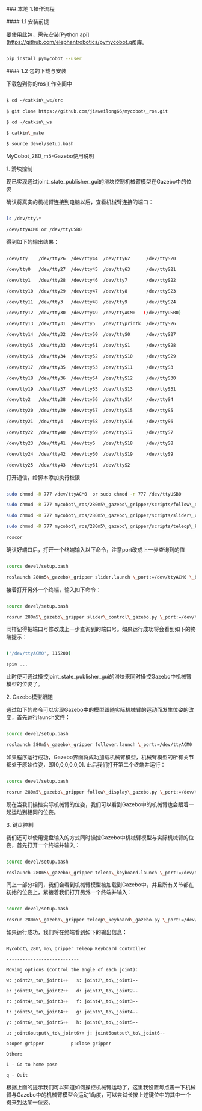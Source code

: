 \### 本地 1.操作流程

\#### 1.1 安装前提



要使用此包，需先安装\[Python api](https://github.com/elephantrobotics/pymycobot.git)库。



```bash

pip install pymycobot --user

```



\#### 1.2 包的下载与安装



下载包到你的ros工作空间中



```bash

$ cd ~/catkin\_ws/src

$ git clone https://github.com/jiaweilong66/mycobot\_ros.git

$ cd ~/catkin\_ws

$ catkin\_make

$ source devel/setup.bash

```

MyCobot\_280\_m5-Gazebo使用说明

1\. 滑块控制

现已实现通过joint\_state\_publisher\_gui的滑块控制机械臂模型在Gazebo中的位姿

确认将真实的机械臂连接到电脑以后，查看机械臂连接的端口：



```bash

ls /dev/tty\*

/dev/ttyACM0 or /dev/ttyUSB0

```



得到如下的输出结果：



```bash

/dev/tty    /dev/tty26  /dev/tty44  /dev/tty62      /dev/ttyS20

/dev/tty0   /dev/tty27  /dev/tty45  /dev/tty63      /dev/ttyS21

/dev/tty1   /dev/tty28  /dev/tty46  /dev/tty7       /dev/ttyS22

/dev/tty10  /dev/tty29  /dev/tty47  /dev/tty8       /dev/ttyS23

/dev/tty11  /dev/tty3   /dev/tty48  /dev/tty9       /dev/ttyS24

/dev/tty12  /dev/tty30  /dev/tty49  /dev/ttyACM0   (/dev/ttyUSB0)

/dev/tty13  /dev/tty31  /dev/tty5   /dev/ttyprintk  /dev/ttyS26

/dev/tty14  /dev/tty32  /dev/tty50  /dev/ttyS0      /dev/ttyS27

/dev/tty15  /dev/tty33  /dev/tty51  /dev/ttyS1      /dev/ttyS28

/dev/tty16  /dev/tty34  /dev/tty52  /dev/ttyS10     /dev/ttyS29

/dev/tty17  /dev/tty35  /dev/tty53  /dev/ttyS11     /dev/ttyS3

/dev/tty18  /dev/tty36  /dev/tty54  /dev/ttyS12     /dev/ttyS30

/dev/tty19  /dev/tty37  /dev/tty55  /dev/ttyS13     /dev/ttyS31

/dev/tty2   /dev/tty38  /dev/tty56  /dev/ttyS14     /dev/ttyS4

/dev/tty20  /dev/tty39  /dev/tty57  /dev/ttyS15     /dev/ttyS5

/dev/tty21  /dev/tty4   /dev/tty58  /dev/ttyS16     /dev/ttyS6

/dev/tty22  /dev/tty40  /dev/tty59  /dev/ttyS17     /dev/ttyS7

/dev/tty23  /dev/tty41  /dev/tty6   /dev/ttyS18     /dev/ttyS8

/dev/tty24  /dev/tty42  /dev/tty60  /dev/ttyS19     /dev/ttyS9

/dev/tty25  /dev/tty43  /dev/tty61  /dev/ttyS2

```



打开通信，给脚本添加执行权限



```bash

sudo chmod -R 777 /dev/ttyACM0  or sudo chmod -r 777 /dev/ttyUSB0

sudo chmod -R 777 mycobot\_ros/280m5\_gazebo\_gripper/scripts/follow\_display\_gazebo.py

sudo chmod -R 777 mycobot\_ros/280m5\_gazebo\_gripper/scripts/slider\_control\_gazebo.py

sudo chmod -R 777 mycobot\_ros/280m5\_gazebo\_gripper/scripts/teleop\_keyboard\_gazebo.py

roscor

```



确认好端口后，打开一个终端输入以下命令，注意port改成上一步查询到的值



```bash

source devel/setup.bash

roslaunch 280m5\_gazebo\_gripper slider.launch \_port:=/dev/ttyACM0 \_baud:=115200

```



接着打开另外一个终端，输入如下命令：



```bash

source devel/setup.bash

rosrun 280m5\_gazebo\_gripper slider\_control\_gazebo.py \_port:=/dev/ttyACM0 \_baud:=115200

```



同样记得把端口号修改成上一步查询到的端口号。如果运行成功将会看到如下的终端提示：



```bash

('/dev/ttyACM0', 115200)

spin ...

```



此时便可通过操控joint\_state\_publisher\_gui的滑块来同时操控Gazebo中机械臂模型的位姿了。



2\. Gazebo模型跟随

通过如下的命令可以实现Gazebo中的模型跟随实际机械臂的运动而发生位姿的改变，首先运行launch文件：



```bash

source devel/setup.bash

roslaunch 280m5\_gazebo\_gripper follower.launch \_port:=/dev/ttyACM0

```



如果程序运行成功，Gazebo界面将成功加载机械臂模型，机械臂模型的所有关节都处于原始位姿，即\[0,0,0,0,0,0]. 此后我们打开第二个终端并运行：



```bash

source devel/setup.bash

rosrun 280m5\_gazebo\_gripper follow\_display\_gazebo.py \_port:=/dev/ttyACM0 \_baud:=115200

```



现在当我们操控实际机械臂的位姿，我们可以看到Gazebo中的机械臂也会跟着一起运动到相同的位姿。



3\. 键盘控制

我们还可以使用键盘输入的方式同时操控Gazebo中机械臂模型与实际机械臂的位姿，首先打开一个终端并输入：



```bash

source devel/setup.bash

roslaunch 280m5\_gazebo\_gripper teleop\_keyboard.launch \_port:=/dev/ttyACM0 \_baud:=115200

```



同上一部分相同，我们会看到机械臂模型被加载到Gazebo中，并且所有关节都在初始的位姿上，紧接着我们打开另外一个终端并输入：



```bash

source devel/setup.bash

rosrun 280m5\_gazebo\_gripper teleop\_keyboard\_gazebo.py \_port:=/dev/ttyACM0 \_baud:=115200

```



如果运行成功，我们将在终端看到如下的输出信息：



```shell

Mycobot\_280\_m5\_gripper Teleop Keyboard Controller

---------------------------

Movimg options (control the angle of each joint):

w: joint2\_to\_joint1++   s: joint2\_to\_joint1--

e: joint3\_to\_joint2++   d: joint3\_to\_joint2--

r: joint4\_to\_joint3++   f: joint4\_to\_joint3--

t: joint5\_to\_joint4++   g: joint5\_to\_joint4--

y: joint6\_to\_joint5++   h: joint6\_to\_joint5--

u: joint6output\_to\_joint6++ j: joint6output\_to\_joint6--

o:open gripper          p:close gripper

Other:

1 - Go to home pose

q - Quit

```



根据上面的提示我们可以知道如何操控机械臂运动了，这里我设置每点击一下机械臂与Gazebo中的机械臂模型会运动1角度，可以尝试长按上述键位中的其中一个键来到达某一位姿。



